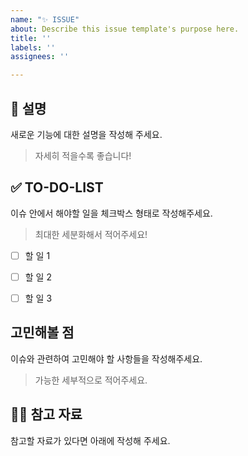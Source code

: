 ```yaml
---
name: "✨ ISSUE"
about: Describe this issue template's purpose here.
title: ''
labels: ''
assignees: ''

---
```


## 📄 설명
새로운 기능에 대한 설명을 작성해 주세요.
> 자세히 적을수록 좋습니다!


## ✅ TO-DO-LIST
이슈 안에서 해야할 일을 체크박스 형태로 작성해주세요.
> 최대한 세분화해서 적어주세요!
- [ ] 할 일 1
- [ ] 할 일 2
- [ ] 할 일 3


## 고민해볼 점
이슈와 관련하여 고민해야 할 사항들을 작성해주세요.
> 가능한 세부적으로 적어주세요.


## 🙋🏻 참고 자료
참고할 자료가 있다면 아래에 작성해 주세요.
